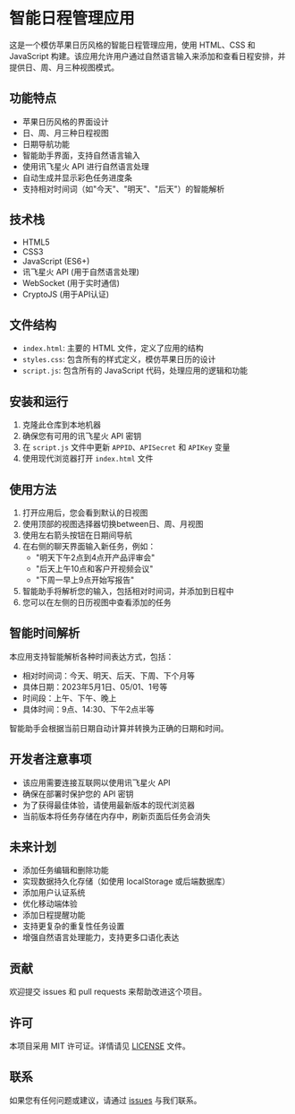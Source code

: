 # 智能日程管理应用

这是一个模仿苹果日历风格的智能日程管理应用，使用 HTML、CSS 和 JavaScript 构建。该应用允许用户通过自然语言输入来添加和查看日程安排，并提供日、周、月三种视图模式。

## 功能特点

- 苹果日历风格的界面设计
- 日、周、月三种日程视图
- 日期导航功能
- 智能助手界面，支持自然语言输入
- 使用讯飞星火 API 进行自然语言处理
- 自动生成并显示彩色任务进度条
- 支持相对时间词（如"今天"、"明天"、"后天"）的智能解析

## 技术栈

- HTML5
- CSS3
- JavaScript (ES6+)
- 讯飞星火 API (用于自然语言处理)
- WebSocket (用于实时通信)
- CryptoJS (用于API认证)

## 文件结构

- `index.html`: 主要的 HTML 文件，定义了应用的结构
- `styles.css`: 包含所有的样式定义，模仿苹果日历的设计
- `script.js`: 包含所有的 JavaScript 代码，处理应用的逻辑和功能

## 安装和运行

1. 克隆此仓库到本地机器
2. 确保您有可用的讯飞星火 API 密钥
3. 在 `script.js` 文件中更新 `APPID`、`APISecret` 和 `APIKey` 变量
4. 使用现代浏览器打开 `index.html` 文件

## 使用方法

1. 打开应用后，您会看到默认的日视图
2. 使用顶部的视图选择器切换between日、周、月视图
3. 使用左右箭头按钮在日期间导航
4. 在右侧的聊天界面输入新任务，例如：
   - "明天下午2点到4点开产品评审会"
   - "后天上午10点和客户开视频会议"
   - "下周一早上9点开始写报告"
5. 智能助手将解析您的输入，包括相对时间词，并添加到日程中
6. 您可以在左侧的日历视图中查看添加的任务

## 智能时间解析

本应用支持智能解析各种时间表达方式，包括：
- 相对时间词：今天、明天、后天、下周、下个月等
- 具体日期：2023年5月1日、05/01、1号等
- 时间段：上午、下午、晚上
- 具体时间：9点、14:30、下午2点半等

智能助手会根据当前日期自动计算并转换为正确的日期和时间。

## 开发者注意事项

- 该应用需要连接互联网以使用讯飞星火 API
- 确保在部署时保护您的 API 密钥
- 为了获得最佳体验，请使用最新版本的现代浏览器
- 当前版本将任务存储在内存中，刷新页面后任务会消失

## 未来计划

- 添加任务编辑和删除功能
- 实现数据持久化存储（如使用 localStorage 或后端数据库）
- 添加用户认证系统
- 优化移动端体验
- 添加日程提醒功能
- 支持更复杂的重复性任务设置
- 增强自然语言处理能力，支持更多口语化表达

## 贡献

欢迎提交 issues 和 pull requests 来帮助改进这个项目。

## 许可

本项目采用 MIT 许可证。详情请见 [LICENSE](LICENSE) 文件。

## 联系

如果您有任何问题或建议，请通过 [issues](https://github.com/yourusername/your-repo-name/issues) 与我们联系。